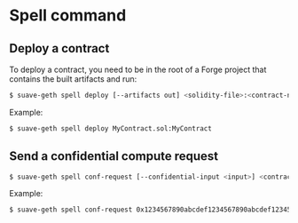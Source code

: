 # Spell command

## Deploy a contract

To deploy a contract, you need to be in the root of a Forge project that contains the built artifacts and run:

```bash
$ suave-geth spell deploy [--artifacts out] <solidity-file>:<contract-name>
```

Example:

```bash
$ suave-geth spell deploy MyContract.sol:MyContract
```

## Send a confidential compute request

```bash
$ suave-geth spell conf-request [--confidential-input <input>] <contract-addr> '<function signature>' ['(arg1,arg2)']
```

Example:

```bash
$ suave-geth spell conf-request 0x1234567890abcdef1234567890abcdef12345678 'set(uint256)' '(42)'
```
